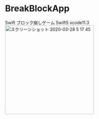# BreakBlockApp
Swift ブロック崩しゲーム Swift5 xcode11.3
<img width="291" alt="スクリーンショット 2020-03-28 5 17 45" src="https://user-images.githubusercontent.com/51296886/77797431-62aab400-70b4-11ea-9824-5a5f10a344f8.png">
